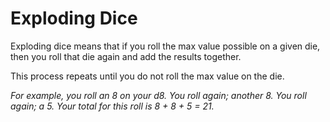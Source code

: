 # Exploding Dice

Exploding dice means that if you roll the max value possible on a given die, then you roll that die again and add the results together.

This process repeats until you do not roll the max value on the die.

*For example, you roll an 8 on your d8. You roll again; another 8. You roll again; a 5. Your total for this roll is 8 + 8 + 5 = 21.*
